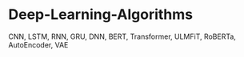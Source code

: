 # Deep-Learning-Algorithms
CNN, LSTM, RNN, GRU, DNN, BERT, Transformer, ULMFiT, RoBERTa, AutoEncoder, VAE
